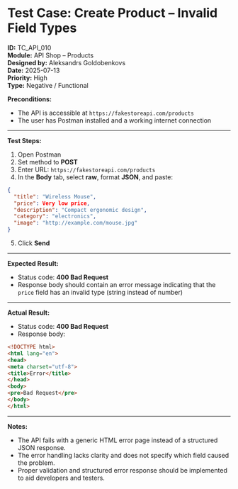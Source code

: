 # Test Case: Create Product – Invalid Field Types

**ID:** TC_API_010  
**Module:** API Shop – Products  
**Designed by:** Aleksandrs Goldobenkovs  
**Date:** 2025-07-13  
**Priority:** High  
**Type:** Negative / Functional  

**Preconditions:**  
- The API is accessible at `https://fakestoreapi.com/products`  
- The user has Postman installed and a working internet connection  

---

**Test Steps:**

1. Open Postman  
2. Set method to **POST**  
3. Enter URL: `https://fakestoreapi.com/products`  
4. In the **Body** tab, select **raw**, format **JSON**, and paste:
```json
{
  "title": "Wireless Mouse",
  "price": Very low price,
  "description": "Compact ergonomic design",
  "category": "electronics",
  "image": "http://example.com/mouse.jpg"
}
```
5. Click **Send**

---

**Expected Result:**  
- Status code: **400 Bad Request**  
- Response body should contain an error message indicating that the `price` field has an invalid type (string instead of number)

---

**Actual Result:**  
- Status code: **400 Bad Request**  
- Response body:
```html
<!DOCTYPE html>
<html lang="en">
<head>
<meta charset="utf-8">
<title>Error</title>
</head>
<body>
<pre>Bad Request</pre>
</body>
</html>
```

---

**Notes:**  
- The API fails with a generic HTML error page instead of a structured JSON response.
- The error handling lacks clarity and does not specify which field caused the problem.
- Proper validation and structured error response should be implemented to aid developers and testers.
